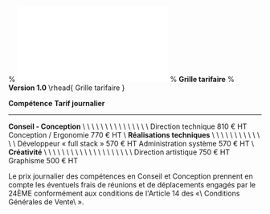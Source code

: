 % ![](images/logo.pdf "")
% **Grille tarifaire**
% **Version 1.0**
\rhead{ Grille tarifaire }


**Compétence**                                           **Tarif journalier**            
-------------------------------------------------------  --------------------
**Conseil - Conception** \ \ \ \ \ \ \ \ \ \ \ \ \ \ \ 
Direction technique                                      810 € HT
Conception / Ergonomie                                   770 € HT
\ 
**Réalisations techniques** \ \ \ \ \ \ \ \ \ \ \ \ \ 
Développeur « full stack »                               570 € HT
Administration système                                   570 € HT
\ 
**Créativité** \ \ \ \ \ \ \ \ \ \ \ \ \ \ \ \ \ \ \ \ 
Direction artistique                                     750 € HT
Graphisme                                                500 € HT



Le prix journalier des compétences en Conseil et Conception prennent en compte les éventuels frais de réunions et de déplacements engagés par le 24ÈME conformément aux conditions de l'Article 14 des «\ Conditions Générales de Vente\ ».
